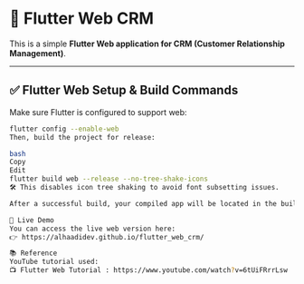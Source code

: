 # 🚀 Flutter Web CRM

This is a simple **Flutter Web application for CRM (Customer Relationship Management)**.

---

## ✅ Flutter Web Setup & Build Commands

Make sure Flutter is configured to support web:

```bash
flutter config --enable-web
Then, build the project for release:

bash
Copy
Edit
flutter build web --release --no-tree-shake-icons
🛠 This disables icon tree shaking to avoid font subsetting issues.

After a successful build, your compiled app will be located in the build/web directory.

🔗 Live Demo
You can access the live web version here:
👉 https://alhaadidev.github.io/flutter_web_crm/

📚 Reference
YouTube tutorial used:
📺 Flutter Web Tutorial : https://www.youtube.com/watch?v=6tUiFRrrLsw

